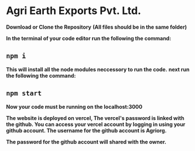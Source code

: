 # **Agri Earth Exports Pvt. Ltd.**

**Download or Clone the Repository**
**(All files should be in the same folder)**

**In the terminal of your code editor run the following the command:**
## **`npm i`**
**This will install all the node modules neccessory to run the code.**
 **next run the following the command:**
 ## **`npm start`**

 **Now your code must be running on the localhost:3000**

 **The website is deployed on vercel, The vercel's password is linked with the github. You can access your vercel account by logging in using your github account. The username for the github account is Agriorg.**

 
 **The password for the github account will shared with the owner.**
 
